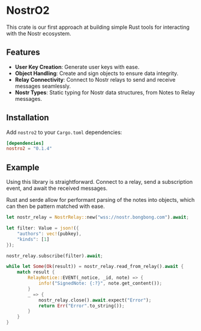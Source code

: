 # NostrO2

This crate is our first approach at building simple Rust tools for interacting with the Nostr ecosystem.

## Features

- **User Key Creation**: Generate user keys with ease.
- **Object Handling**: Create and sign objects to ensure data integrity.
- **Relay Connectivity**: Connect to Nostr relays to send and receive messages seamlessly.
- **Nostr Types**: Static typing for Nostr data structures, from Notes to Relay messages.

## Installation
Add `nostro2` to your `Cargo.toml` dependencies:

```toml
[dependencies]
nostro2 = "0.1.4"
```

## Example

Using this library is straightforward. Connect to a relay, send a subscription event, and await the received messages.

Rust and serde allow for performant parsing of the notes into objects, which can then be pattern matched with ease.

```rust
let nostr_relay = NostrRelay::new("wss://nostr.bongbong.com").await;

let filter: Value = json!({
    "authors": vec!(pubkey),
    "kinds": [1]
});

nostr_relay.subscribe(filter).await;

while let Some(Ok(result)) = nostr_relay.read_from_relay().await {
    match result {
        RelayNotice::EVENT(_notice, _id, note) => {
            info!("SignedNote: {:?}", note.get_content());
        }
        _ => {
            nostr_relay.close().await.expect("Error");
            return Err("Error".to_string());
        }
    }
}
```


